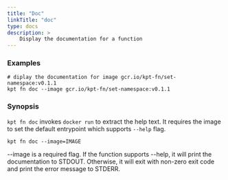 ```yaml
---
title: "Doc"
linkTitle: "doc"
type: docs
description: >
    Display the documentation for a function
---
```


<!--mdtogo:Short
    Display the documentation for a function
-->

### Examples

<!--mdtogo:Examples-->

```shell
# diplay the documentation for image gcr.io/kpt-fn/set-namespace:v0.1.1
kpt fn doc --image gcr.io/kpt-fn/set-namespace:v0.1.1
```

<!--mdtogo-->

### Synopsis

<!--mdtogo:Long-->

`kpt fn doc` invokes `docker run` to extract the help text. It requires the
image to set the default entrypoint which supports `--help` flag.

```shell
kpt fn doc --image=IMAGE
```

--image is a required flag.
If the function supports --help, it will print the documentation to STDOUT.
Otherwise, it will exit with non-zero exit code and print the error message to
STDERR.

<!--mdtogo-->
